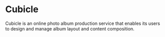# Cubicle

Cubicle is an online photo album production service that enables its users to
design and manage album layout and content composition.
